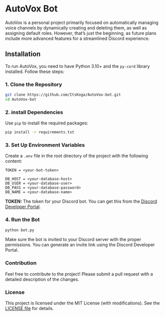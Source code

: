 # AutoVox Bot

AutoVox is a personal project primarily focused on automatically managing voice channels by dynamically creating and deleting them, as well as assigning default roles. However, that’s just the beginning, as future plans include more advanced features for a streamlined Discord experience.


## Installation

To run AutoVox, you need to have Python 3.10+ and the `py-cord` library installed. Follow these steps:

### 1. Clone the Repository

```bash
git clone https://github.com/ItsKoga/AutoVox-bot.git
cd AutoVox-bot
```

### 2. install Dependencies
Use `pip` to install the required packages:
```bash
pip install -r requirements.txt
```

### 3. Set Up Environment Variables
Create a `.env` file in the root directory of the project with the following content:
```
TOKEN = <your-bot-token>

DB_HOST = <your-database-host>
DB_USER = <your-database-user>
DB_PASS = <your-database-password>
DB_NAME = <your-database-name>
```

**TOKEN:** The token for your Discord bot. You can get this from the [Discord Developer Portal](https://discord.com/developers/applications).

### 4. Run the Bot
```bash
python bot.py
```
Make sure the bot is invited to your Discord server with the proper permissions. You can generate an invite link using the Discord Developer Portal.

### Contribution
Feel free to contribute to the project! Please submit a pull request with a detailed description of the changes.

### License
This project is licensed under the MIT License (with modifications). See the [LICENSE file](https://github.com/ItsKoga/AutoVox/blob/main/LICENSE) for details.